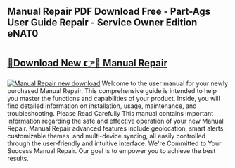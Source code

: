 ## Manual Repair PDF Download Free - Part-Ags User Guide Repair - Service Owner Edition eNAT0

# <h2><a href="http://cf22843.oget.top/?id=Manual+Repair">🔗Download New 👉🔴 Manual Repair</a></h2>

[![Manual Repair new download](https://i.imgur.com/5g1atiW.png)](http://cf22843.oget.top/?id=Manual+Repair)
Welcome to the user manual for your newly purchased Manual Repair. This comprehensive guide is intended to help you master the functions and capabilities of your product. Inside, you will find detailed information on installation, usage, maintenance, and troubleshooting. Please Read Carefully This manual contains important information regarding the safe and effective operation of your new Manual Repair. Manual Repair advanced features include geolocation, smart alerts, customizable themes, and multi-device syncing, all easily controlled through the user-friendly and intuitive interface. We're Committed to Your Success Manual Repair. Our goal is to empower you to achieve the best results.
